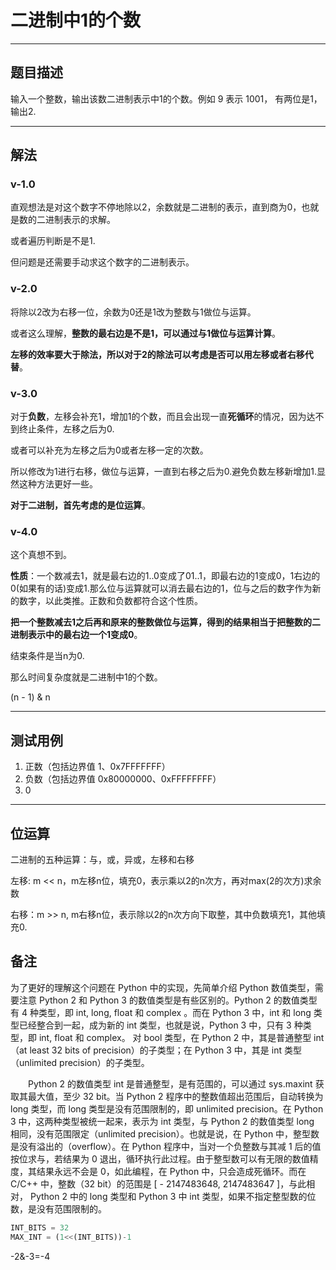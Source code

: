 # 二进制中1的个数

____

## 题目描述

输入一个整数，输出该数二进制表示中1的个数。例如 9 表示 1001， 有两位是1，输出2.
____

## 解法

### v-1.0

直观想法是对这个数字不停地除以2，余数就是二进制的表示，直到商为0，也就是数的二进制表示的求解。

或者遍历判断是不是1.

但问题是还需要手动求这个数字的二进制表示。

### v-2.0

将除以2改为右移一位，余数为0还是1改为整数与1做位与运算。

或者这么理解，**整数的最右边是不是1，可以通过与1做位与运算计算**。

**左移的效率要大于除法，所以对于2的除法可以考虑是否可以用左移或者右移代替**。

### v-3.0

对于**负数**，左移会补充1，增加1的个数，而且会出现一直**死循环**的情况，因为达不到终止条件，左移之后为0.

或者可以补充为左移之后为0或者左移一定的次数。

所以修改为1进行右移，做位与运算，一直到右移之后为0.避免负数左移新增加1.显然这种方法更好一些。

**对于二进制，首先考虑的是位运算**。

### v-4.0

这个真想不到。

**性质**：一个数减去1，就是最右边的1..0变成了01..1，即最右边的1变成0，1右边的0(如果有的话)变成1.那么位与运算就可以消去最右边的1，位与之后的数字作为新的数字，以此类推。正数和负数都符合这个性质。

**把一个整数减去1之后再和原来的整数做位与运算，得到的结果相当于把整数的二进制表示中的最右边一个1变成0**。

结束条件是当n为0.

那么时间复杂度就是二进制中1的个数。

(n - 1) & n
____

## 测试用例

1. 正数（包括边界值 1、0x7FFFFFFF）
2. 负数（包括边界值 0x80000000、0xFFFFFFFF）
3. 0

___

## 位运算

二进制的五种运算：与，或，异或，左移和右移

左移: m << n，m左移n位，填充0，表示乘以2的n次方，再对max(2的次方)求余数

右移：m >> n, m右移n位，表示除以2的n次方向下取整，其中负数填充1，其他填充0.

## 备注

为了更好的理解这个问题在 Python 中的实现，先简单介绍 Python 数值类型，需要注意 Python 2 和 Python 3 的数值类型是有些区别的。Python 2 的数值类型有 4 种类型，即 int, long, float 和 complex 。而在 Python 3 中，int 和 long 类型已经整合到一起，成为新的 int 类型，也就是说，Python 3 中，只有 3 种类型，即 int, float 和 complex。 对 bool 类型，在 Python 2 中，其是普通整型 int （at least 32 bits of precision）的子类型；在 Python 3 中，其是 int 类型（unlimited precision）的子类型。

　　Python 2 的数值类型 int 是普通整型，是有范围的，可以通过 sys.maxint 获取其最大值，至少 32 bit。当 Python 2 程序中的整数值超出范围后，自动转换为 long 类型，而 long 类型是没有范围限制的，即 unlimited precision。在 Python 3 中，这两种类型被统一起来，表示为 int 类型，与 Python 2 的数值类型 long 相同，没有范围限定（unlimited precision）。也就是说，在 Python 中，整型数是没有溢出的（overflow）。在 Python 程序中，当对一个负整数与其减 1 后的值按位求与，若结果为 0 退出，循环执行此过程。由于整型数可以有无限的数值精度，其结果永远不会是 0，如此编程，在 Python 中，只会造成死循环。而在 C/C++ 中，整数（32 bit）的范围是 [ - 2147483648, 2147483647 ]，与此相对， Python 2 中的 long 类型和 Python 3 中 int 类型，如果不指定整型数的位数，是没有范围限制的。

```python
INT_BITS = 32
MAX_INT = (1<<(INT_BITS))-1
```

-2&-3=-4
